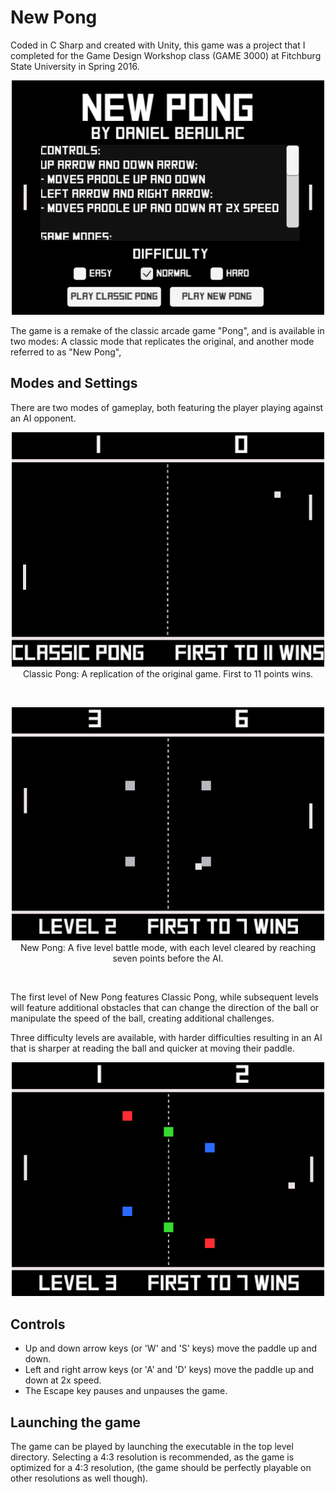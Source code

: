 # New Pong

Coded in C Sharp and created with Unity, this game was a project that I completed for the Game Design Workshop class (GAME 3000) at Fitchburg State University in Spring 2016.

<p align="center"><img src="https://github.com/dbeaulac/NewPong/blob/master/ReadMeImages/SplashScreen.png" width="500"></p>

The game is a remake of the classic arcade game "Pong", and is available in two modes: A classic mode that replicates the original, and another mode referred to as "New Pong", 

## Modes and Settings
There are two modes of gameplay, both featuring the player playing against an AI opponent.

<p align="center"><img src="https://github.com/dbeaulac/NewPong/blob/master/ReadMeImages/ClassicPong.png" width="500">
<br/>Classic Pong: A replication of the original game. First to 11 points wins.</p><br/>

<p align="center"><img src="https://github.com/dbeaulac/NewPong/blob/master/ReadMeImages/NewPong1.png" width="500">
<br/>New Pong: A five level battle mode, with each level cleared by reaching seven points before the AI. 
</p><br/>

The first level of New Pong features Classic Pong, while subsequent levels will feature additional obstacles that can change the direction of the ball or manipulate the speed of the ball, creating additional challenges.

Three difficulty levels are available, with harder difficulties resulting in an AI that is sharper at reading the ball and quicker at moving their paddle.

<p align="center"><img src="https://github.com/dbeaulac/NewPong/blob/master/ReadMeImages/NewPong2.png" width="500"></p>

## Controls
- Up and down arrow keys (or 'W' and 'S' keys) move the paddle up and down.
- Left and right arrow keys (or 'A' and 'D' keys) move the paddle up and down at 2x speed.
- The Escape key pauses and unpauses the game.

## Launching the game
The game can be played by launching the executable in the top level directory. Selecting a 4:3 resolution is recommended, as the game is optimized for a 4:3 resolution, (the game should be perfectly playable on other resolutions as well though).
